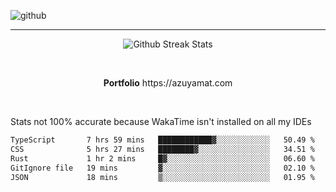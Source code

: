 ![github](https://media.discordapp.net/attachments/881363147364118528/1142610121697021952/background.png?width=1000&height=300)<br>
___
<p align="center">
  <img alt="Github Streak Stats" src="https://streak-stats.demolab.com?user=Azuyamat&theme=transparent&hide_border=true"/>
</p><br>
<p align="center">
      <strong>Portfolio</strong> https://azuyamat.com
</p><br>

Stats not 100% accurate because WakaTime isn't installed on all my IDEs
<!--START_SECTION:waka-->

```txt
TypeScript       7 hrs 59 mins   ████████████▓░░░░░░░░░░░░   50.49 %
CSS              5 hrs 27 mins   ████████▓░░░░░░░░░░░░░░░░   34.51 %
Rust             1 hr 2 mins     █▓░░░░░░░░░░░░░░░░░░░░░░░   06.60 %
GitIgnore file   19 mins         ▓░░░░░░░░░░░░░░░░░░░░░░░░   02.10 %
JSON             18 mins         ▒░░░░░░░░░░░░░░░░░░░░░░░░   01.95 %
```

<!--END_SECTION:waka-->

